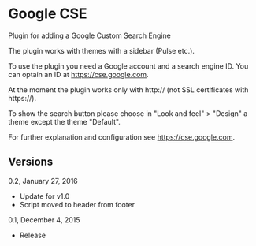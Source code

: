 Google CSE
==========

Plugin for adding a Google Custom Search Engine

The plugin works with themes with a sidebar (Pulse etc.).

To use the plugin you need a Google account and a search engine ID. You can optain an ID at https://cse.google.com.

At the moment the plugin works only with http:// (not SSL certificates with https://).

To show the search button please choose in "Look and feel" > "Design" a theme except the theme "Default".

For further explanation and configuration see https://cse.google.com.

Versions
--------

0.2, January 27, 2016
- Update for v1.0
- Script moved to header from footer

0.1, December 4, 2015
- Release
